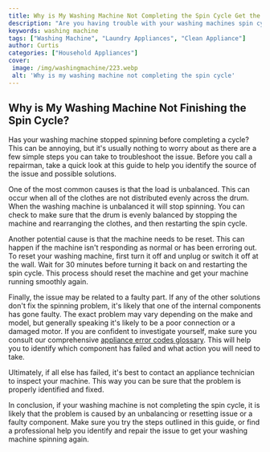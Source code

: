 ```yaml
---
title: Why is My Washing Machine Not Completing the Spin Cycle Get the Answers Here
description: "Are you having trouble with your washing machines spin cycle Get the answers you need and the help you need to get everything up and running again with this blog post"
keywords: washing machine
tags: ["Washing Machine", "Laundry Appliances", "Clean Appliance"]
author: Curtis
categories: ["Household Appliances"]
cover: 
 image: /img/washingmachine/223.webp
 alt: 'Why is my washing machine not completing the spin cycle'
---
```

## Why is My Washing Machine Not Finishing the Spin Cycle?

Has your washing machine stopped spinning before completing a cycle? This can be annoying, but it's usually nothing to worry about as there are a few simple steps you can take to troubleshoot the issue. Before you call a repairman, take a quick look at this guide to help you identify the source of the issue and possible solutions. 

One of the most common causes is that the load is unbalanced. This can occur when all of the clothes are not distributed evenly across the drum. When the washing machine is unbalanced it will stop spinning. You can check to make sure that the drum is evenly balanced by stopping the machine and rearranging the clothes, and then restarting the spin cycle. 

Another potential cause is that the machine needs to be reset. This can happen if the machine isn't responding as normal or has been erroring out. To reset your washing machine, first turn it off and unplug or switch it off at the wall. Wait for 30 minutes before turning it back on and restarting the spin cycle. This process should reset the machine and get your machine running smoothly again. 

Finally, the issue may be related to a faulty part. If any of the other solutions don't fix the spinning problem, it's likely that one of the internal components has gone faulty. The exact problem may vary depending on the make and model, but generally speaking it's likely to be a poor connection or a damaged motor. If you are confident to investigate yourself, make sure you consult our comprehensive [appliance error codes glossary](./error-codes/). This will help you to identify which component has failed and what action you will need to take. 

Ultimately, if all else has failed, it's best to contact an appliance technician to inspect your machine. This way you can be sure that the problem is properly identified and fixed.

In conclusion, if your washing machine is not completing the spin cycle, it is likely that the problem is caused by an unbalancing or resetting issue or a faulty component. Make sure you try the steps outlined in this guide, or find a professional help you identify and repair the issue to get your washing machine spinning again.
